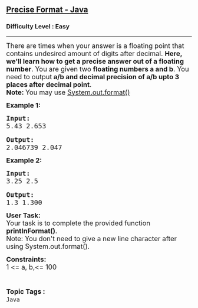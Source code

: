 <h2><a href="https://practice.geeksforgeeks.org/problems/precise-fomat-java/0">Precise Format - Java</a></h2><h3>Difficulty Level : Easy</h3><hr><div class="problems_problem_content__Xm_eO"><p><span style="font-size:18px">There are times when your answer is a floating point that contains undesired amount of digits after decimal. <strong>Here, we'll learn how to get a precise answer out of a floating number</strong>. You are given two <strong>floating numbers a and b</strong>. You need to output<strong> a/b and decimal precision of a/b upto 3 places after decimal point</strong>.<br>
<strong>Note: </strong>You may use <a href="https://www.geeksforgeeks.org/formatted-output-in-java/">System.out.format()</a></span></p>

<p><strong><span style="font-size:18px">Example 1:</span></strong></p>

<pre><span style="font-size:18px"><strong>Input:</strong>
5.43 2.653</span>

<span style="font-size:18px"><strong>Output:</strong></span>
<span style="font-size:18px">2.046739 2.047</span></pre>

<p><strong><span style="font-size:18px">Example 2:</span></strong></p>

<pre><span style="font-size:18px"><strong>Input:</strong>
3.25 2.5</span>

<span style="font-size:18px"><strong>Output:</strong></span>
<span style="font-size:18px">1.3 1.300</span></pre>

<p><span style="font-size:18px"><strong>User Task: </strong><br>
Your task is to complete the provided function <strong>printInFormat()</strong>.<br>
Note: You don't need to give a new line character after using System.out.format().</span></p>

<p><span style="font-size:18px"><strong>Constraints:</strong><br>
1 &lt;= a, b,&lt;= 100</span></p>
</div><br><p><span style=font-size:18px><strong>Topic Tags : </strong><br><code>Java</code>&nbsp;